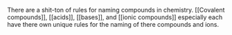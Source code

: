There are a shit-ton of rules for naming compounds in chemistry. [[Covalent compounds]], [[acids]], [[bases]], and [[ionic compounds]] especially each have there own unique rules for the naming of there compounds and ions. 